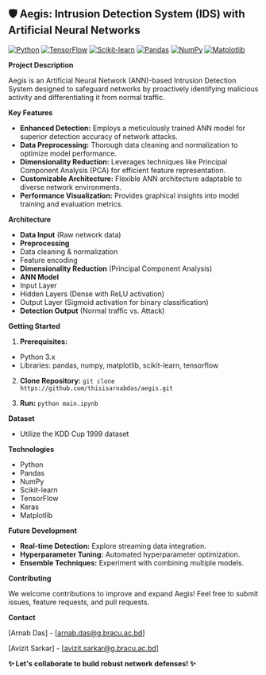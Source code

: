 ## 🛡️ Aegis: Intrusion Detection System (IDS) with Artificial Neural Networks

[![Python](https://img.shields.io/badge/Python-3.7%2B-brightgreen.svg)](https://www.python.org/)
[![TensorFlow](https://img.shields.io/badge/TensorFlow-2.4.1-FF6F00.svg)](https://www.tensorflow.org/)
[![Scikit-learn](https://img.shields.io/badge/Scikit--learn-0.24.1-F7931E.svg)](https://scikit-learn.org/)
[![Pandas](https://img.shields.io/badge/Pandas-1.2.4-150458.svg)](https://pandas.pydata.org/)
[![NumPy](https://img.shields.io/badge/NumPy-1.20.2-013243.svg)](https://numpy.org/)
[![Matplotlib](https://img.shields.io/badge/Matplotlib-3.4.2-brightgreen.svg)](https://matplotlib.org/)

**Project Description**

Aegis is an Artificial Neural Network (ANN)-based Intrusion Detection System designed to safeguard networks by proactively identifying malicious activity and differentiating it from normal traffic.

**Key Features**

- **Enhanced Detection:** Employs a meticulously trained ANN model for superior detection accuracy of network attacks.
- **Data Preprocessing:** Thorough data cleaning and normalization to optimize model performance.
- **Dimensionality Reduction:** Leverages techniques like Principal Component Analysis (PCA) for efficient feature representation.
- **Customizable Architecture:** Flexible ANN architecture adaptable to diverse network environments.
- **Performance Visualization:** Provides graphical insights into model training and evaluation metrics.

**Architecture**

- **Data Input** (Raw network data)
- **Preprocessing**
 - Data cleaning & normalization
 - Feature encoding
- **Dimensionality Reduction** (Principal Component Analysis)
- **ANN Model**
 - Input Layer
 - Hidden Layers (Dense with ReLU activation)
 - Output Layer (Sigmoid activation for binary classification)
- **Detection Output** (Normal traffic vs. Attack)

**Getting Started**

1. **Prerequisites:**
  - Python 3.x
  - Libraries: pandas, numpy, matplotlib, scikit-learn, tensorflow

2. **Clone Repository:** `git clone https://github.com/thisisarnabdas/aegis.git`

3. **Run:** `python main.ipynb`

**Dataset**

- Utilize the KDD Cup 1999 dataset 

**Technologies**

- Python
- Pandas
- NumPy
- Scikit-learn
- TensorFlow
- Keras
- Matplotlib

**Future Development**

- **Real-time Detection:** Explore streaming data integration.
- **Hyperparameter Tuning:** Automated hyperparameter optimization.
- **Ensemble Techniques:** Experiment with combining multiple models.

**Contributing**

We welcome contributions to improve and expand Aegis! Feel free to submit issues, feature requests, and pull requests.

**Contact**

[Arnab Das] - [arnab.das@g.bracu.ac.bd]

[Avizit Sarkar] - [avizit.sarkar@g.bracu.ac.bd]

**✨ Let's collaborate to build robust network defenses! ✨**
